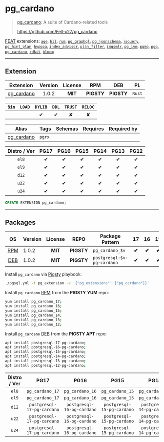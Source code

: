 # pg_cardano


> [pg_cardano](https://github.com/Fell-x27/pg_cardano): A suite of Cardano-related tools
>
> https://github.com/Fell-x27/pg_cardano





[FEAT](/feat) extensions: [`age`](/age), [`hll`](/hll), [`rum`](/rum), [`pg_graphql`](/pg_graphql), [`pg_jsonschema`](/pg_jsonschema), [`jsquery`](/jsquery), [`pg_hint_plan`](/pg_hint_plan), [`hypopg`](/hypopg), [`index_advisor`](/index_advisor), [`plan_filter`](/plan_filter), [`imgsmlr`](/imgsmlr), [`pg_ivm`](/pg_ivm), [`pgmq`](/pgmq), [`pgq`](/pgq), [`pg_cardano`](/pg_cardano), [`rdkit`](/rdkit), [`bloom`](/bloom)


-------
## Extension


| Extension | Version | License | RPM | DEB | PL |
|-----------|:-------:|:-------:|:---:|:---:|:--:|
| [pg_cardano](https://github.com/Fell-x27/pg_cardano) | 1.0.2 | **<span class="tcblue">MIT</span>** | **<span class="tcwarn">PIGSTY</span>** | **<span class="tcwarn">PIGSTY</span>** | `Rust` |



| `Bin` | `LOAD` | `DYLIB` | `DDL` | `TRUST` | `RELOC` |
|:-----:|:------:|:-------:|:-----:|:-------:|:-------:|
|  |  | <span class="tcblue">✔</span> | <span class="tcblue">✔</span> | <span class="tcwarn">✘</span> | <span class="tcwarn">✘</span> |



| Alias | Tags | Schemas | Requires | Required by |
|-------|------|---------|----------|-------------|
| [pg_cardano](/pg_cardano) | `pgrx` |  |  |  |



| Distro / Ver | PG17 | PG16 | PG15 | PG14 | PG13 | PG12 |
|:------------:|:----:|:----:|:----:|:----:|:----:|:----:|
| `el8` | <span class="tcblue">✔</span> | <span class="tcblue">✔</span> | <span class="tcblue">✔</span> | <span class="tcblue">✔</span> | <span class="tcblue">✔</span> | <span class="tcblue">✔</span> |
| `el9` | <span class="tcblue">✔</span> | <span class="tcblue">✔</span> | <span class="tcblue">✔</span> | <span class="tcblue">✔</span> | <span class="tcblue">✔</span> | <span class="tcblue">✔</span> |
| `d12` | <span class="tcblue">✔</span> | <span class="tcblue">✔</span> | <span class="tcblue">✔</span> | <span class="tcblue">✔</span> | <span class="tcblue">✔</span> | <span class="tcblue">✔</span> |
| `u22` | <span class="tcblue">✔</span> | <span class="tcblue">✔</span> | <span class="tcblue">✔</span> | <span class="tcblue">✔</span> | <span class="tcblue">✔</span> | <span class="tcblue">✔</span> |
| `u24` | <span class="tcblue">✔</span> | <span class="tcblue">✔</span> | <span class="tcblue">✔</span> | <span class="tcblue">✔</span> | <span class="tcblue">✔</span> | <span class="tcblue">✔</span> |





```sql
CREATE EXTENSION pg_cardano;
```

-----------


## Packages


| OS | Version | License | REPO | Package Pattern | 17 | 16 | 15 | 14 | 13 | 12 | Dependency |
|:--:|---------|:-------:|:----:|-----------------|:--:|:--:|:--:|:--:|:--:|:--:|------------|
| [RPM](/rpm) | 1.0.2 | **<span class="tcblue">MIT</span>** | **<span class="tcwarn">PIGSTY</span>** | `pg_cardano_$v` | **<span class="tcwarn">✔</span>** | **<span class="tcwarn">✔</span>** | **<span class="tcwarn">✔</span>** | **<span class="tcwarn">✔</span>** | **<span class="tcwarn">✔</span>** | **<span class="tcwarn">✔</span>** |  |
| [DEB](/deb) | 1.0.2 | **<span class="tcblue">MIT</span>** | **<span class="tcwarn">PIGSTY</span>** | `postgresql-$v-pg-cardano` | **<span class="tcwarn">✔</span>** | **<span class="tcwarn">✔</span>** | **<span class="tcwarn">✔</span>** | **<span class="tcwarn">✔</span>** | **<span class="tcwarn">✔</span>** | **<span class="tcwarn">✔</span>** |  |



Install `pg_cardano` via [Pigsty](https://pigsty.io/docs/pgext/usage/install/) playbook:

```bash
./pgsql.yml -t pg_extension -e '{"pg_extensions": ["pg_cardano"]}'
```


Install `pg_cardano` [RPM](/rpm) from the **<span class="tcwarn">PIGSTY</span>** **YUM** repo:

```bash
yum install pg_cardano_17;
yum install pg_cardano_16;
yum install pg_cardano_15;
yum install pg_cardano_14;
yum install pg_cardano_13;
yum install pg_cardano_12;
```


Install `pg_cardano` [DEB](/deb) from the **<span class="tcwarn">PIGSTY</span>** **APT** repo:

```bash
apt install postgresql-17-pg-cardano;
apt install postgresql-16-pg-cardano;
apt install postgresql-15-pg-cardano;
apt install postgresql-14-pg-cardano;
apt install postgresql-13-pg-cardano;
apt install postgresql-12-pg-cardano;
```




| Distro / Ver | PG17 | PG16 | PG15 | PG14 | PG13 | PG12 |
|:------------:|:----:|:----:|:----:|:----:|:----:|:----:|
| `el8` | `pg_cardano_17` | `pg_cardano_16` | `pg_cardano_15` | `pg_cardano_14` | `pg_cardano_13` | `pg_cardano_12` |
| `el9` | `pg_cardano_17` | `pg_cardano_16` | `pg_cardano_15` | `pg_cardano_14` | `pg_cardano_13` | `pg_cardano_12` |
| `d12` | `postgresql-17-pg-cardano` | `postgresql-16-pg-cardano` | `postgresql-15-pg-cardano` | `postgresql-14-pg-cardano` | `postgresql-13-pg-cardano` | `postgresql-12-pg-cardano` |
| `u22` | `postgresql-17-pg-cardano` | `postgresql-16-pg-cardano` | `postgresql-15-pg-cardano` | `postgresql-14-pg-cardano` | `postgresql-13-pg-cardano` | `postgresql-12-pg-cardano` |
| `u24` | `postgresql-17-pg-cardano` | `postgresql-16-pg-cardano` | `postgresql-15-pg-cardano` | `postgresql-14-pg-cardano` | `postgresql-13-pg-cardano` | `postgresql-12-pg-cardano` |





